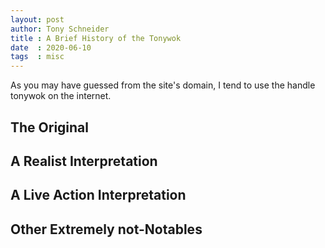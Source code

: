 ```yaml
---
layout: post
author: Tony Schneider
title : A Brief History of the Tonywok
date  : 2020-06-10
tags  : misc
---
```


As you may have guessed from the site's domain, I tend to use the handle tonywok on the internet.

## The Original

## A Realist Interpretation

## A Live Action Interpretation

## Other Extremely not-Notables